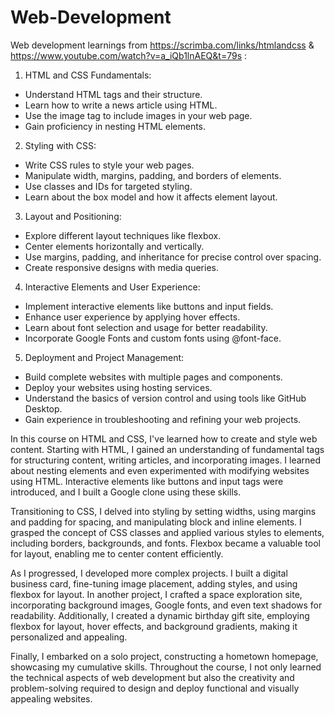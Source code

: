 # Web-Development
Web development learnings from https://scrimba.com/links/htmlandcss & 
https://www.youtube.com/watch?v=a_iQb1lnAEQ&t=79s :

1. HTML and CSS Fundamentals:
* Understand HTML tags and their structure.
* Learn how to write a news article using HTML.
* Use the image tag to include images in your web page.
* Gain proficiency in nesting HTML elements.

2. Styling with CSS:
* Write CSS rules to style your web pages.
* Manipulate width, margins, padding, and borders of elements.
* Use classes and IDs for targeted styling.
* Learn about the box model and how it affects element layout.

3. Layout and Positioning:
* Explore different layout techniques like flexbox.
* Center elements horizontally and vertically.
* Use margins, padding, and inheritance for precise control over spacing.
* Create responsive designs with media queries.

4. Interactive Elements and User Experience:
* Implement interactive elements like buttons and input fields.
* Enhance user experience by applying hover effects.
* Learn about font selection and usage for better readability.
* Incorporate Google Fonts and custom fonts using @font-face.

5. Deployment and Project Management:
* Build complete websites with multiple pages and components.
* Deploy your websites using hosting services.
* Understand the basics of version control and using tools like GitHub Desktop.
* Gain experience in troubleshooting and refining your web projects.


In this course on HTML and CSS, I've learned how to create and style web content. Starting with HTML, I gained an understanding of fundamental tags for structuring content, writing articles, and incorporating images. I learned about nesting elements and even experimented with modifying websites using HTML. Interactive elements like buttons and input tags were introduced, and I built a Google clone using these skills.

Transitioning to CSS, I delved into styling by setting widths, using margins and padding for spacing, and manipulating block and inline elements. I grasped the concept of CSS classes and applied various styles to elements, including borders, backgrounds, and fonts. Flexbox became a valuable tool for layout, enabling me to center content efficiently.

As I progressed, I developed more complex projects. I built a digital business card, fine-tuning image placement, adding styles, and using flexbox for layout. In another project, I crafted a space exploration site, incorporating background images, Google fonts, and even text shadows for readability. Additionally, I created a dynamic birthday gift site, employing flexbox for layout, hover effects, and background gradients, making it personalized and appealing.

Finally, I embarked on a solo project, constructing a hometown homepage, showcasing my cumulative skills. Throughout the course, I not only learned the technical aspects of web development but also the creativity and problem-solving required to design and deploy functional and visually appealing websites.
